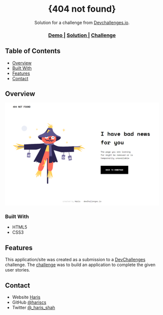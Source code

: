 <!-- Please update value in the {}  -->

<h1 align="center">{404 not found}</h1>

<div align="center">
   Solution for a challenge from  <a href="http://devchallenges.io" target="_blank">Devchallenges.io</a>.
</div>

<div align="center">
  <h3>
    <a href="https://http://page-404notfound.netlify.app/">
      Demo
    </a>
    <span> | </span>
    <a href="https://https://github.com/hariscs/404-page">
      Solution
    </a>
    <span> | </span>
    <a href="https://devchallenges.io/challenges/wBunSb7FPrIepJZAg0sY">
      Challenge
    </a>
  </h3>
</div>

<!-- TABLE OF CONTENTS -->

## Table of Contents

- [Overview](#overview)
- [Built With](#built-with)
- [Features](#features)
- [Contact](#contact)

<!-- OVERVIEW -->

## Overview

![screenshot](/404.png)

### Built With

<!-- This section should list any major frameworks that you built your project using. Here are a few examples.-->

- HTML5
- CSS3

## Features

This application/site was created as a submission to a [DevChallenges](https://devchallenges.io/challenges) challenge. The [challenge](https://devchallenges.io/challenges/wBunSb7FPrIepJZAg0sY) was to build an application to complete the given user stories.

## Contact

- Website [Haris](https://hariss.netlify.app)
- GitHub [@hariscs](https://{github.com/hariscs})
- Twitter [@\_haris_shah](https://{twitter.com/_haris_shah})
